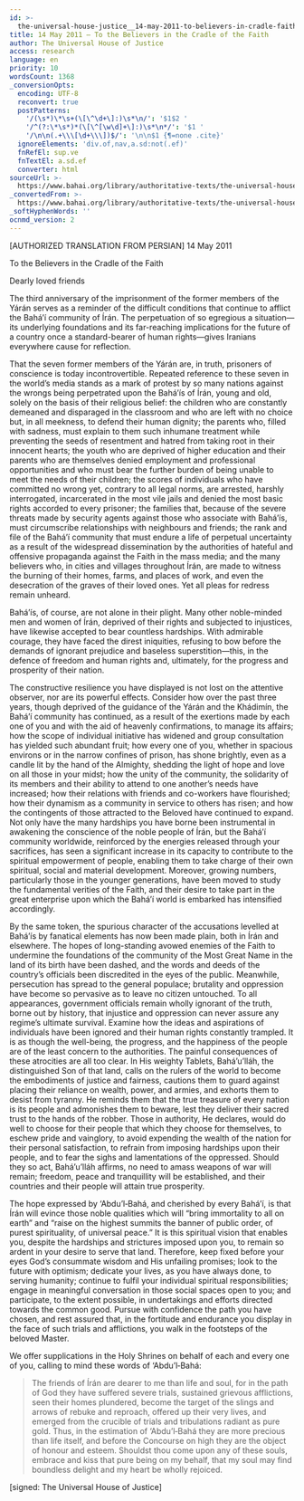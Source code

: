 ```yaml
---
id: >-
  the-universal-house-justice__14-may-2011-to-believers-in-cradle-faith__1943644552__en
title: 14 May 2011 – To the Believers in the Cradle of the Faith
author: The Universal House of Justice
access: research
language: en
priority: 10
wordsCount: 1368
_conversionOpts:
  encoding: UTF-8
  reconvert: true
  postPatterns:
    '/(\s*)\*\s+(\[\^\d+\]:)\s*\n/': '$1$2 '
    '/^(?:\*\s*)*(\[\^[\w\d]+\]:)\s*\n*/': '$1 '
    '/\n\n(.+\\\[\d+\\\])$/': '\n\n$1 {¶=none .cite}'
  ignoreElements: 'div.of,nav,a.sd:not(.ef)'
  fnRefEl: sup.ve
  fnTextEl: a.sd.ef
  converter: html
sourceUrl: >-
  https://www.bahai.org/library/authoritative-texts/the-universal-house-of-justice/messages/20110514_001/20110514_001.xhtml
_convertedFrom: >-
  https://www.bahai.org/library/authoritative-texts/the-universal-house-of-justice/messages/20110514_001/20110514_001.xhtml
_softHyphenWords: ''
ocnmd_version: 2
---
```

\[AUTHORIZED TRANSLATION FROM PERSIAN\]
14 May 2011

To the Believers in the Cradle of the Faith

Dearly loved friends

The third anniversary of the imprisonment of the former members of the Yárán serves as a reminder of the difficult conditions that continue to afflict the Bahá’í community of Írán. The perpetuation of so egregious a situation—its underlying foundations and its far-reaching implications for the future of a country once a standard-bearer of human rights—gives Iranians everywhere cause for reflection.

That the seven former members of the Yárán are, in truth, prisoners of conscience is today incontrovertible. Repeated reference to these seven in the world’s media stands as a mark of protest by so many nations against the wrongs being perpetrated upon the Bahá’ís of Írán, young and old, solely on the basis of their religious belief: the children who are constantly demeaned and disparaged in the classroom and who are left with no choice but, in all meekness, to defend their human dignity; the parents who, filled with sadness, must explain to them such inhumane treatment while preventing the seeds of resentment and hatred from taking root in their innocent hearts; the youth who are deprived of higher education and their parents who are themselves denied employment and professional opportunities and who must bear the further burden of being unable to meet the needs of their children; the scores of individuals who have committed no wrong yet, contrary to all legal norms, are arrested, harshly interrogated, incarcerated in the most vile jails and denied the most basic rights accorded to every prisoner; the families that, because of the severe threats made by security agents against those who associate with Bahá’ís, must circumscribe relationships with neighbours and friends; the rank and file of the Bahá’í community that must endure a life of perpetual uncertainty as a result of the widespread dissemination by the authorities of hateful and offensive propaganda against the Faith in the mass media; and the many believers who, in cities and villages throughout Írán, are made to witness the burning of their homes, farms, and places of work, and even the desecration of the graves of their loved ones. Yet all pleas for redress remain unheard.

Bahá’ís, of course, are not alone in their plight. Many other noble-minded men and women of Írán, deprived of their rights and subjected to injustices, have likewise accepted to bear countless hardships. With admirable courage, they have faced the direst iniquities, refusing to bow before the demands of ignorant prejudice and baseless superstition—this, in the defence of freedom and human rights and, ultimately, for the progress and prosperity of their nation.

The constructive resilience you have displayed is not lost on the attentive observer, nor are its powerful effects. Consider how over the past three years, though deprived of the guidance of the Yárán and the Khádimín, the Bahá’í community has continued, as a result of the exertions made by each one of you and with the aid of heavenly confirmations, to manage its affairs; how the scope of individual initiative has widened and group consultation has yielded such abundant fruit; how every one of you, whether in spacious environs or in the narrow confines of prison, has shone brightly, even as a candle lit by the hand of the Almighty, shedding the light of hope and love on all those in your midst; how the unity of the community, the solidarity of its members and their ability to attend to one another’s needs have increased; how their relations with friends and co-workers have flourished; how their dynamism as a community in service to others has risen; and how the contingents of those attracted to the Beloved have continued to expand. Not only have the many hardships you have borne been instrumental in awakening the conscience of the noble people of Írán, but the Bahá’í community worldwide, reinforced by the energies released through your sacrifices, has seen a significant increase in its capacity to contribute to the spiritual empowerment of people, enabling them to take charge of their own spiritual, social and material development. Moreover, growing numbers, particularly those in the younger generations, have been moved to study the fundamental verities of the Faith, and their desire to take part in the great enterprise upon which the Bahá’í world is embarked has intensified accordingly.

By the same token, the spurious character of the accusations levelled at Bahá’ís by fanatical elements has now been made plain, both in Írán and elsewhere. The hopes of long-standing avowed enemies of the Faith to undermine the foundations of the community of the Most Great Name in the land of its birth have been dashed, and the words and deeds of the country’s officials been discredited in the eyes of the public. Meanwhile, persecution has spread to the general populace; brutality and oppression have become so pervasive as to leave no citizen untouched. To all appearances, government officials remain wholly ignorant of the truth, borne out by history, that injustice and oppression can never assure any regime’s ultimate survival. Examine how the ideas and aspirations of individuals have been ignored and their human rights constantly trampled. It is as though the well-being, the progress, and the happiness of the people are of the least concern to the authorities. The painful consequences of these atrocities are all too clear. In His weighty Tablets, Bahá’u’lláh, the distinguished Son of that land, calls on the rulers of the world to become the embodiments of justice and fairness, cautions them to guard against placing their reliance on wealth, power, and armies, and exhorts them to desist from tyranny. He reminds them that the true treasure of every nation is its people and admonishes them to beware, lest they deliver their sacred trust to the hands of the robber. Those in authority, He declares, would do well to choose for their people that which they choose for themselves, to eschew pride and vainglory, to avoid expending the wealth of the nation for their personal satisfaction, to refrain from imposing hardships upon their people, and to fear the sighs and lamentations of the oppressed. Should they so act, Bahá’u’lláh affirms, no need to amass weapons of war will remain; freedom, peace and tranquillity will be established, and their countries and their people will attain true prosperity.

The hope expressed by ‘Abdu’l‑Bahá, and cherished by every Bahá’í, is that Írán will evince those noble qualities which will “bring immortality to all on earth” and “raise on the highest summits the banner of public order, of purest spirituality, of universal peace.” It is this spiritual vision that enables you, despite the hardships and strictures imposed upon you, to remain so ardent in your desire to serve that land. Therefore, keep fixed before your eyes God’s consummate wisdom and His unfailing promises; look to the future with optimism; dedicate your lives, as you have always done, to serving humanity; continue to fulfil your individual spiritual responsibilities; engage in meaningful conversation in those social spaces open to you; and participate, to the extent possible, in undertakings and efforts directed towards the common good. Pursue with confidence the path you have chosen, and rest assured that, in the fortitude and endurance you display in the face of such trials and afflictions, you walk in the footsteps of the beloved Master.

We offer supplications in the Holy Shrines on behalf of each and every one of you, calling to mind these words of ‘Abdu’l‑Bahá:

> The friends of Írán are dearer to me than life and soul, for in the path of God they have suffered severe trials, sustained grievous afflictions, seen their homes plundered, become the target of the slings and arrows of rebuke and reproach, offered up their very lives, and emerged from the crucible of trials and tribulations radiant as pure gold. Thus, in the estimation of ‘Abdu’l‑Bahá they are more precious than life itself, and before the Concourse on high they are the object of honour and esteem. Shouldst thou come upon any of these souls, embrace and kiss that pure being on my behalf, that my soul may find boundless delight and my heart be wholly rejoiced.

\[signed: The Universal House of Justice\]
